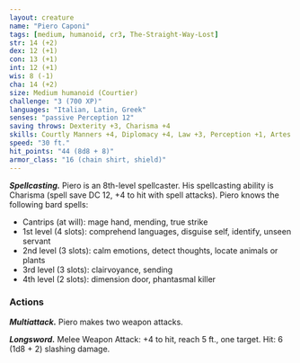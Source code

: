 ```yaml
---
layout: creature
name: "Piero Caponi"
tags: [medium, humanoid, cr3, The-Straight-Way-Lost]
str: 14 (+2)
dex: 12 (+1)
con: 13 (+1)
int: 12 (+1)
wis: 8 (-1)
cha: 14 (+2)
size: Medium humanoid (Courtier)
challenge: "3 (700 XP)"
languages: "Italian, Latin, Greek"
senses: "passive Perception 12"
saving throws: Dexterity +3, Charisma +4
skills: Courtly Manners +4, Diplomacy +4, Law +3, Perception +1, Artes Liberales +3
speed: "30 ft."
hit_points: "44 (8d8 + 8)"
armor_class: "16 (chain shirt, shield)"
---
```


***Spellcasting.*** Piero is an 8th-level spellcaster. His spellcasting ability is Charisma (spell save DC 12, +4 to hit with
spell attacks). Piero knows the following bard spells:

* Cantrips (at will): mage hand, mending, true strike
* 1st level (4 slots): comprehend languages, disguise self, identify, unseen servant
* 2nd level (3 slots): calm emotions, detect thoughts, locate animals or plants
* 3rd level (3 slots): clairvoyance, sending
* 4th level (2 slots): dimension door, phantasmal killer

### Actions

***Multiattack.*** Piero makes two weapon attacks.

***Longsword.*** Melee Weapon Attack: +4 to hit, reach 5 ft., one target. Hit: 6 (1d8 + 2) slashing damage.
